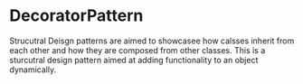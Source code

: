 # DecoratorPattern
Strucutral Deisgn patterns are aimed to showcasee how calsses inherit from each other and how they are composed from other classes.
This is a sturcutral design pattern aimed at adding functionality to an object dynamically. 
